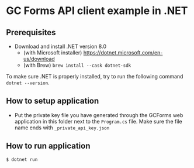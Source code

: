 # GC Forms API client example in .NET

## Prerequisites

- Download and install .NET version 8.0
  - (with Microsoft installer) https://dotnet.microsoft.com/en-us/download
  - (with Brew) `brew install --cask dotnet-sdk`

To make sure .NET is properly installed, try to run the following command `dotnet --version`.

## How to setup application

- Put the private key file you have generated through the GCForms web application in this folder next to the `Program.cs` file. Make sure the file name ends with `_private_api_key.json`

## How to run application

```shell
$ dotnet run
```